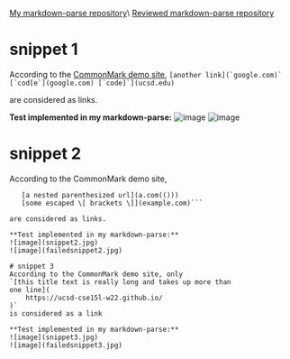 [My markdown-parse repository](https://github.com/eunkjm/CSE15L-RoseateSpoonbill)\ 
[Reviewed markdown-parse repository](https://github.com/Shree-G/markdown-parse)

# snippet 1
According to the [CommonMark demo site](https://spec.commonmark.org/dingus/), 
```[another link](`google.com)`
   [`cod[e`](google.com)
   [`code]`](ucsd.edu) ```

are considered as links.

**Test implemented in my markdown-parse:**
![image](snippet1.jpg)
![image](failedsnippet1.jpg)

# snippet 2
According to the CommonMark demo site,
```[nested link](a.com)
   [a nested parenthesized url](a.com(()))
   [some escaped \[ brackets \]](example.com)```

are considered as links.

**Test implemented in my markdown-parse:**
![image](snippet2.jpg)
![image](failedsnippet2.jpg)

# snippet 3
According to the CommonMark demo site, only
`[this title text is really long and takes up more than 
one line](
    https://ucsd-cse15l-w22.github.io/
)`
is considered as a link

**Test implemented in my markdown-parse:**
![image](snippet3.jpg)
![image](failedsnippet3.jpg)


